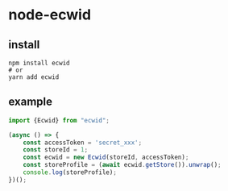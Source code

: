 # node-ecwid

## install

```shell
npm install ecwid
# or
yarn add ecwid
```

## example

```ts
import {Ecwid} from "ecwid";

(async () => {
    const accessToken = 'secret_xxx';
    const storeId = 1;
    const ecwid = new Ecwid(storeId, accessToken);
    const storeProfile = (await ecwid.getStore()).unwrap();
    console.log(storeProfile);
})();
```